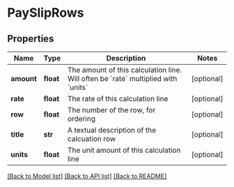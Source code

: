 # PaySlipRows

## Properties
Name | Type | Description | Notes
------------ | ------------- | ------------- | -------------
**amount** | **float** | The amount of this calculation line. Will often be &#x60;rate&#x60; multiplied with &#x60;units&#x60; | [optional] 
**rate** | **float** | The rate of this calculation line | [optional] 
**row** | **float** | The number of the row, for ordering | [optional] 
**title** | **str** | A textual description of the calcuation row | [optional] 
**units** | **float** | The unit amount of this calculation line | [optional] 

[[Back to Model list]](../README.md#documentation-for-models) [[Back to API list]](../README.md#documentation-for-api-endpoints) [[Back to README]](../README.md)


